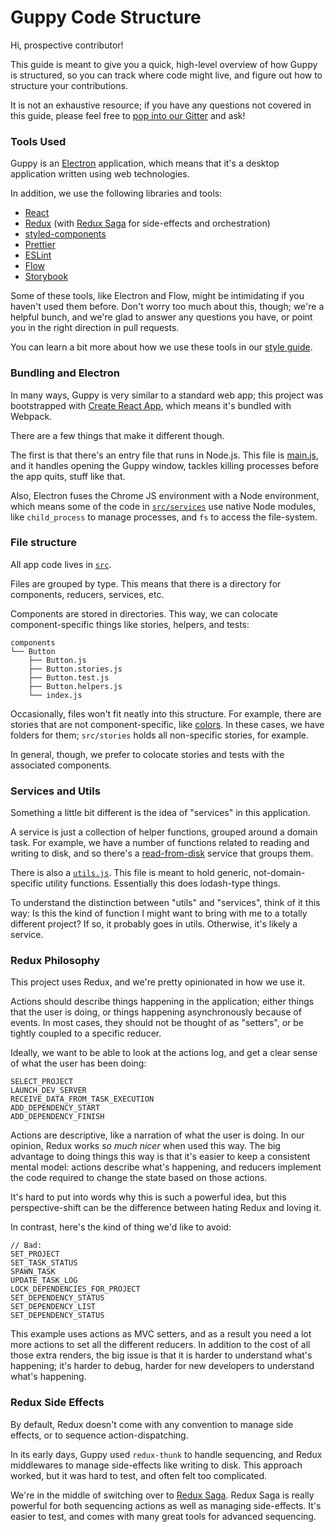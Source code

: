 # Guppy Code Structure

Hi, prospective contributor!

This guide is meant to give you a quick, high-level overview of how Guppy is structured, so you can track where code might live, and figure out how to structure your contributions.

It is not an exhaustive resource; if you have any questions not covered in this guide, please feel free to [pop into our Gitter](https://gitter.im/guppy-gui/Lobby) and ask!

### Tools Used

Guppy is an [Electron](https://electronjs.org/) application, which means that it's a desktop application written using web technologies.

In addition, we use the following libraries and tools:

- [React](https://reactjs.org/)
- [Redux](https://redux.js.org/) (with [Redux Saga](https://github.com/redux-saga/redux-saga) for side-effects and orchestration)
- [styled-components](https://styled-components.com)
- [Prettier](https://prettier.io/)
- [ESLint](https://eslint.org/)
- [Flow](https://flow.org/)
- [Storybook](https://github.com/storybooks/storybook)

Some of these tools, like Electron and Flow, might be intimidating if you haven't used them before. Don't worry too much about this, though; we're a helpful bunch, and we're glad to answer any questions you have, or point you in the right direction in pull requests.

You can learn a bit more about how we use these tools in our [style guide](https://github.com/skpm/skpm-gui/blob/skpm/docs/dev-info/style-guide.md).

### Bundling and Electron

In many ways, Guppy is very similar to a standard web app; this project was bootstrapped with [Create React App](https://github.com/facebook/create-react-app), which means it's bundled with Webpack.

There are a few things that make it different though.

The first is that there's an entry file that runs in Node.js. This file is [main.js](https://github.com/skpm/skpm-gui/blob/skpm/src/main.js), and it handles opening the Guppy window, tackles killing processes before the app quits, stuff like that.

Also, Electron fuses the Chrome JS environment with a Node environment, which means some of the code in [`src/services`](https://github.com/skpm/skpm-gui/blob/skpm/src/services) use native Node modules, like `child_process` to manage processes, and `fs` to access the file-system.

### File structure

All app code lives in [`src`](https://github.com/skpm/skpm-gui/blob/skpm/src/).

Files are grouped by type. This means that there is a directory for components, reducers, services, etc.

Components are stored in directories. This way, we can colocate component-specific things like stories, helpers, and tests:

```
components
└── Button
    ├── Button.js
    ├── Button.stories.js
    ├── Button.test.js
    ├── Button.helpers.js
    └── index.js
```

Occasionally, files won't fit neatly into this structure. For example, there are stories that are not component-specific, like [colors](https://github.com/skpm/skpm-gui/blob/skpm/src/stories/colors.stories.js). In these cases, we have folders for them; `src/stories` holds all non-specific stories, for example.

In general, though, we prefer to colocate stories and tests with the associated components.

### Services and Utils

Something a little bit different is the idea of "services" in this application.

A service is just a collection of helper functions, grouped around a domain task. For example, we have a number of functions related to reading and writing to disk, and so there's a [read-from-disk](https://github.com/skpm/skpm-gui/blob/skpm/src/services/read-from-disk.service.js) service that groups them.

There is also a [`utils.js`](https://github.com/skpm/skpm-gui/blob/skpm/src/utils.js/). This file is meant to hold generic, not-domain-specific utility functions. Essentially this does lodash-type things.

To understand the distinction between "utils" and "services", think of it this way: Is this the kind of function I might want to bring with me to a totally different project? If so, it probably goes in utils. Otherwise, it's likely a service.

### Redux Philosophy

This project uses Redux, and we're pretty opinionated in how we use it.

Actions should describe things happening in the application; either things that the user is doing, or things happening asynchronously because of events. In most cases, they should not be thought of as "setters", or be tightly coupled to a specific reducer.

Ideally, we want to be able to look at the actions log, and get a clear sense of what the user has been doing:

```
SELECT_PROJECT
LAUNCH_DEV_SERVER
RECEIVE_DATA_FROM_TASK_EXECUTION
ADD_DEPENDENCY_START
ADD_DEPENDENCY_FINISH
```

Actions are descriptive, like a narration of what the user is doing. In our opinion, Redux works _so much nicer_ when used this way. The big advantage to doing things this way is that it's easier to keep a consistent mental model: actions describe what's happening, and reducers implement the code required to change the state based on those actions.

It's hard to put into words why this is such a powerful idea, but this perspective-shift can be the difference between hating Redux and loving it.

In contrast, here's the kind of thing we'd like to avoid:

```
// Bad:
SET_PROJECT
SET_TASK_STATUS
SPAWN_TASK
UPDATE_TASK_LOG
LOCK_DEPENDENCIES_FOR_PROJECT
SET_DEPENDENCY_STATUS
SET_DEPENDENCY_LIST
SET_DEPENDENCY_STATUS
```

This example uses actions as MVC setters, and as a result you need a lot more actions to set all the different reducers. In addition to the cost of all those extra renders, the big issue is that it is harder to understand what's happening; it's harder to debug, harder for new developers to understand what's happening.

### Redux Side Effects

By default, Redux doesn't come with any convention to manage side effects, or to sequence action-dispatching.

In its early days, Guppy used `redux-thunk` to handle sequencing, and Redux middlewares to manage side-effects like writing to disk. This approach worked, but it was hard to test, and often felt too complicated.

We're in the middle of switching over to [Redux Saga](https://github.com/redux-saga/redux-saga). Redux Saga is really powerful for both sequencing actions as well as managing side-effects. It's easier to test, and comes with many great tools for advanced sequencing.
